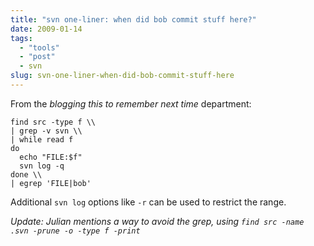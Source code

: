 ```yaml
---
title: "svn one-liner: when did bob commit stuff here?"
date: 2009-01-14
tags: 
  - "tools"
  - "post"
  - svn
slug: svn-one-liner-when-did-bob-commit-stuff-here
---
```


From the _blogging this to remember next time_ department:

    find src -type f \\
    | grep -v svn \\
    | while read f
    do 
      echo "FILE:$f" 
      svn log -q
    done \\
    | egrep 'FILE|bob'

Additional `svn log` options like `-r` can be used to restrict the range.

_Update: Julian mentions a way to avoid the grep, using `find src -name .svn -prune -o -type f -print`_
